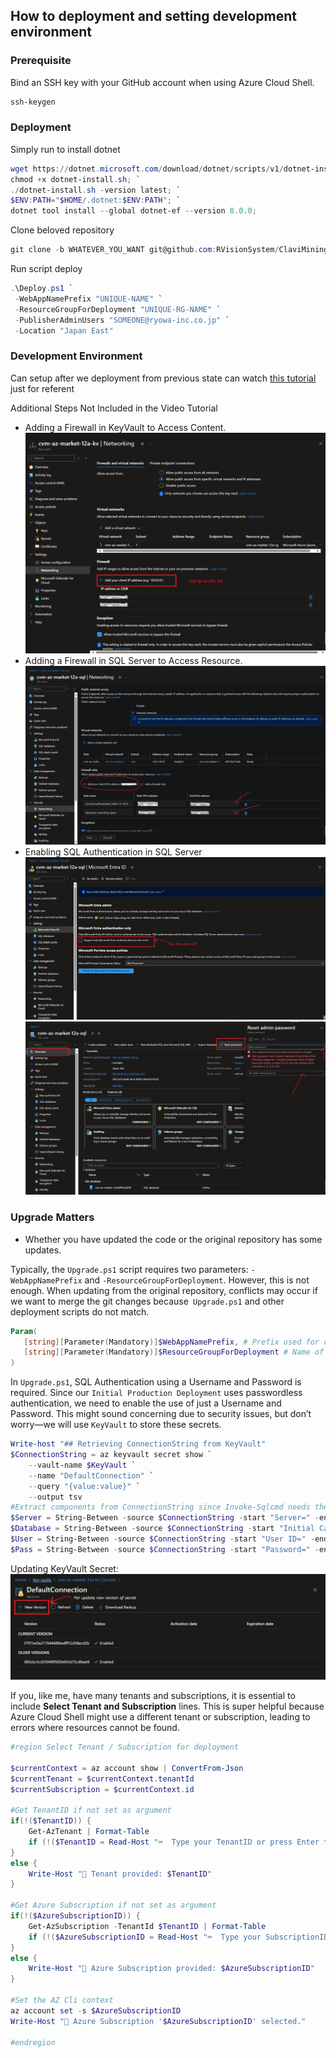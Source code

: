 ## How to deployment and setting development environment

### Prerequisite
Bind an SSH key with your GitHub account when using Azure Cloud Shell.
```powershell
ssh-keygen
```

### Deployment
Simply run to install dotnet
```powershell
wget https://dotnet.microsoft.com/download/dotnet/scripts/v1/dotnet-install.sh; `
chmod +x dotnet-install.sh; `
./dotnet-install.sh -version latest; `
$ENV:PATH="$HOME/.dotnet:$ENV:PATH"; `
dotnet tool install --global dotnet-ef --version 8.0.0;
```
Clone beloved repository
```powershell
git clone -b WHATEVER_YOU_WANT git@github.com:RVisionSystem/ClaviMining_Commercial-Marketplace-SaaS-Accelerator.git
```
Run script deploy
```powershell
.\Deploy.ps1 `
 -WebAppNamePrefix "UNIQUE-NAME" `
 -ResourceGroupForDeployment "UNIQUE-RG-NAME" `
 -PublisherAdminUsers "SOMEONE@ryowa-inc.co.jp" `
 -Location "Japan East"
```

### Development Environment
Can setup after we deployment from previous state can watch [this tutorial](https://www.youtube.com/watch?v=H8p9n1bVTjY) just for referent

Additional Steps Not Included in the Video Tutorial
- Adding a Firewall in KeyVault to Access Content.
![Image_Adding_FW_KV](/docs/images/ryowaguide_Image_Adding_FW_KV.png)
- Adding a Firewall in SQL Server to Access Resource.
![Image_Adding_FW_SQLServer](/docs/images/ryowaguide_Image_Adding_FW_SQLServer.png)
- Enabling SQL Authentication in SQL Server
![Image_Enabling_SQLAuthenticate_In_SQLServer](/docs/images/ryowaguide_Image_Enabling_SQLAuthenticate_In_SQLServer.png)
![Image_Reset_Admin_Password_SQLAuthenticate_In_SQLServer](/docs/images/ryowaguide_Reset_Admin_Password_SQLServer.png)


### Upgrade Matters
- Whether you have updated the code or the original repository has some updates.

Typically, the `Upgrade.ps1` script requires two parameters: `-WebAppNamePrefix` and `-ResourceGroupForDeployment`. However, this is not enough. When updating from the original repository, conflicts may occur if we want to merge the git changes because` Upgrade.ps1` and other deployment scripts do not match.

```powershell
Param(  
   [string][Parameter(Mandatory)]$WebAppNamePrefix, # Prefix used for creating web applications
   [string][Parameter(Mandatory)]$ResourceGroupForDeployment # Name of the resource group to deploy the resources
)
```

In `Upgrade.ps1`, SQL Authentication using a Username and Password is required. Since our `Initial Production Deployment` uses passwordless authentication, we need to enable the use of just a Username and Password. This might sound concerning due to security issues, but don’t worry—we will use `KeyVault` to store these secrets.

```powershell
Write-host "## Retrieving ConnectionString from KeyVault" 
$ConnectionString = az keyvault secret show `
	--vault-name $KeyVault `
	--name "DefaultConnection" `
	--query "{value:value}" `
	--output tsv
#Extract components from ConnectionString since Invoke-Sqlcmd needs them separately
$Server = String-Between -source $ConnectionString -start "Server=" -end ";"
$Database = String-Between -source $ConnectionString -start "Initial Catalog=" -end ";"
$User = String-Between -source $ConnectionString -start "User ID=" -end ";"
$Pass = String-Between -source $ConnectionString -start "Password=" -end ";"
```
Updating KeyVault Secret:
![Image_Updating_KeyVault_Secret](/docs/images/ryowaguide-kv-update-new-version.png)

If you, like me, have many tenants and subscriptions, it is essential to include **Select Tenant and Subscription** lines. This is super helpful because Azure Cloud Shell might use a different tenant or subscription, leading to errors where resources cannot be found.

```powershell
#region Select Tenant / Subscription for deployment

$currentContext = az account show | ConvertFrom-Json
$currentTenant = $currentContext.tenantId
$currentSubscription = $currentContext.id

#Get TenantID if not set as argument
if(!($TenantID)) {    
    Get-AzTenant | Format-Table
    if (!($TenantID = Read-Host "⌨  Type your TenantID or press Enter to accept your current one [$currentTenant]")) { $TenantID = $currentTenant }    
}
else {
    Write-Host "🔑 Tenant provided: $TenantID"
}

#Get Azure Subscription if not set as argument
if(!($AzureSubscriptionID)) {    
    Get-AzSubscription -TenantId $TenantID | Format-Table
    if (!($AzureSubscriptionID = Read-Host "⌨  Type your SubscriptionID or press Enter to accept your current one [$currentSubscription]")) { $AzureSubscriptionID = $currentSubscription }
}
else {
    Write-Host "🔑 Azure Subscription provided: $AzureSubscriptionID"
}

#Set the AZ Cli context
az account set -s $AzureSubscriptionID
Write-Host "🔑 Azure Subscription '$AzureSubscriptionID' selected."

#endregion
```
